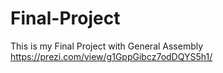 # Final-Project


This is my Final Project with General Assembly https://prezi.com/view/g1GppGibcz7odDQYS5h1/
